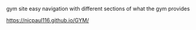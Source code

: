 gym site
easy navigation with different sections of what the gym provides

https://nicpaul116.github.io/GYM/
